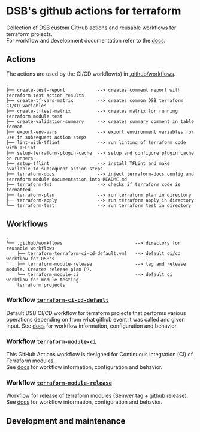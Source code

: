 # DSB's github actions for terraform

Collection of DSB custom GitHub actions and reusable workflows for terraform projects.  
For workflow and development documentation refer to the [docs](/docs).

## Actions

The actions are used by the CI/CD workflow(s) in [.github/workflows](.github/workflows).  

```text
.
├── create-test-report            --> creates comment report with terraform test action results
├── create-tf-vars-matrix         --> creates common DSB terraform CI/CD variables
├── create-tftest-matrix          --> creates matrix for running terraform module test
├── create-validation-summary     --> creates summary comment in table format
├── export-env-vars               --> export environment variables for use in subsequent action steps
├── lint-with-tflint              --> run linting of terraform code with TFLint
├── setup-terraform-plugin-cache  --> setup and configure plugin cache on runners
├── setup-tflint                  --> install TFLint and make available to subsequent action steps
├── terraform-docs                --> inject terraform-docs config and terraform module documentation into README.md
├── terraform-fmt                 --> checks if terraform code is formatted
├── terraform-plan                --> run terraform plan in directory
├── terraform-apply               --> run terraform apply in directory
└── terraform-test                --> run terraform test in directory
```

## Workflows

```text
.
└── .github/workflows                           --> directory for reusable workflows
    ├── terraform-terraform-ci-cd-default.yml   --> default ci/cd workflow for DSB's 
    ├── terraform-module-release                --> tag and release module. Creates release plan PR. 
    └── terraform-module-ci                     --> default ci workflow for module testing
    terraform projects
```

### Workflow [`terraform-ci-cd-default`](.github/workflows/terraform-ci-cd-default.yml)

Default DSB CI/CD workflow for terraform projects that performs various operations depending on from what github event it was called and given input.
See [docs](docs/Workflow-terraform-ci-default.md) for workflow information, configuration and behavior.

### Workflow [`terraform-module-ci`](.github/workflows/terraform-module-ci.yaml)

This GitHub Actions workflow is designed for Continuous Integration (CI) of Terraform modules.  
See [docs](docs/Workflow-terraform-module-ci.md) for workflow information, configuration and behavior. 

### Workflow [`terraform-module-release`](.github/workflows/terraform-module-release.yaml)

Workflow for release of terraform modules (Semver tag + github release).  
See [docs](docs/Workflow-terraform-module-release.md) for workflow information, configuration and behavior.  

## Development and maintenance
